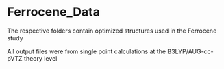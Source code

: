 # Ferrocene_Data

The respective folders contain optimized structures used in the Ferrocene study

All output files were from single point calculations at the B3LYP/AUG-cc-pVTZ theory level
